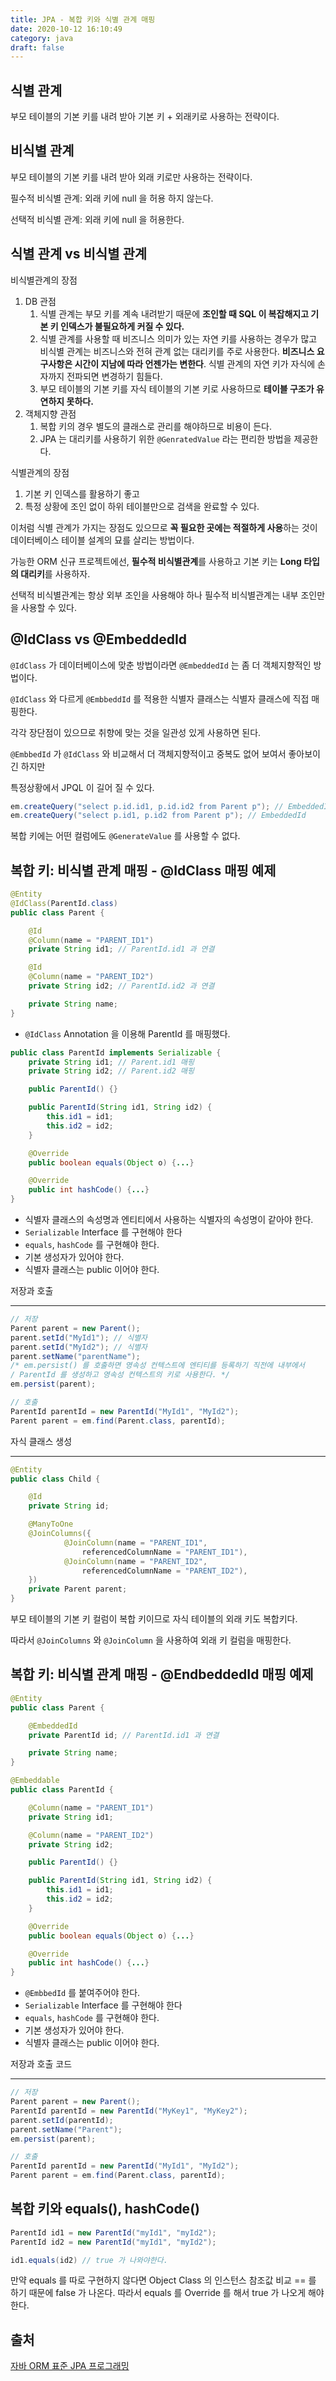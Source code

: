 ```yaml
---
title: JPA - 복합 키와 식별 관계 매핑
date: 2020-10-12 16:10:49
category: java
draft: false
---
```


## 식별 관계

부모 테이블의 기본 키를 내려 받아 기본 키 + 외래키로 사용하는 전략이다.

## 비식별 관계

부모 테이블의 기본 키를 내려 받아 외래 키로만 사용하는 전략이다.

필수적 비식별 관계: 외래 키에 null 을 허용 하지 않는다.

선택적 비식별 관계: 외래 키에 null 을 허용한다.

## 식별 관계 vs 비식별 관계

비식별관계의 장점

1. DB 관점
   1. 식별 관계는 부모 키를 계속 내려받기 때문에 **조인할 때 SQL 이 복잡해지고 기본 키 인덱스가 불필요하게 커질 수 있다.**
   2. 식별 관계를 사용할 때 비즈니스 의미가 있는 자연 키를 사용하는 경우가 많고 비식별 관계는 비즈니스와 전혀 관계 없는 대리키를 주로 사용한다. **비즈니스 요구사항은 시간이 지남에 따라 언젠가는 변한다**. 식별 관계의 자연 키가 자식에 손자까지 전파되면 변경하기 힘들다.
   3. 부모 테이블의 기본 키를 자식 테이블의 기본 키로 사용하므로 **테이블 구조가 유연하지 못하다.**
2. 객체지향 관점
   1. 복합 키의 경우 별도의 클래스로 관리를 해야하므로 비용이 든다.
   2. JPA 는 대리키를 사용하기 위한 `@GenratedValue` 라는 편리한 방법을 제공한다.

식별관계의 장점

1. 기본 키 인덱스를 활용하기 좋고
2. 특정 상황에 조인 없이 하위 테이블만으로 검색을 완료할 수 있다.

이처럼 식별 관계가 가지는 장점도 있으므로 **꼭 필요한 곳에는 적절하게 사용**하는 것이 데이터베이스 테이블 설계의 묘를 살리는 방법이다.

가능한 ORM 신규 프로젝트에선, **필수적 비식별관계**를 사용하고 기본 키는 **Long 타입의 대리키**를 사용하자.

선택적 비식별관계는 항상 외부 조인을 사용해야 하나 필수적 비식별관계는 내부 조인만을 사용할 수 있다.

## @IdClass vs @EmbeddedId

`@IdClass` 가 데이터베이스에 맞춘 방법이라면 `@EmbeddedId` 는 좀 더 객체지향적인 방법이다.

`@IdClass` 와 다르게 `@EmbbeddId` 를 적용한 식별자 클래스는 식별자 클래스에 직접 매핑한다.

각각 장단점이 있으므로 취향에 맞는 것을 일관성 있게 사용하면 된다.

`@EmbbedId` 가 `@IdClass` 와 비교해서 더 객체지향적이고 중복도 없어 보여서 좋아보이긴 하지만

특정상황에서 JPQL 이 길어 질 수 있다.

```java
em.createQuery("select p.id.id1, p.id.id2 from Parent p"); // EmbeddedId
em.createQuery("select p.id1, p.id2 from Parent p"); // EmbeddedId
```

복합 키에는 어떤 컬럼에도 `@GenerateValue` 를 사용할 수 없다.

## 복합 키: 비식별 관계 매핑 - @IdClass 매핑 예제

```java
@Entity
@IdClass(ParentId.class)
public class Parent {

	@Id
	@Column(name = "PARENT_ID1")
	private String id1; // ParentId.id1 과 연결

	@Id
	@Column(name = "PARENT_ID2")
	private String id2; // ParentId.id2 과 연결

	private String name;
}
```

- `@IdClass` Annotation 을 이용해 ParentId 를 매핑했다.

```java
public class ParentId implements Serializable {
	private String id1; // Parent.id1 매핑
	private String id2; // Parent.id2 매핑

	public ParentId() {}

	public ParentId(String id1, String id2) {
		this.id1 = id1;
		this.id2 = id2;
	}

	@Override
	public boolean equals(Object o) {...}

	@Override
	public int hashCode() {...}
}
```

- 식별자 클래스의 속성명과 엔티티에서 사용하는 식별자의 속성명이 같아야 한다.
- `Serializable` Interface 를 구현해야 한다
- `equals`, `hashCode` 를 구현해야 한다.
- 기본 생성자가 있어야 한다.
- 식별자 클래스는 public 이어야 한다.

저장과 호출

---

```java
// 저장
Parent parent = new Parent();
parent.setId("MyId1"); // 식별자
parent.setId("MyId2"); // 식별자
parent.setName("parentName");
/* em.persist() 를 호출하면 영속성 컨텍스트에 엔티티를 등록하기 직전에 내부에서
/ ParentId 를 생성하고 영속성 컨텍스트의 키로 사용한다. */
em.persist(parent);

// 호출
ParentId parentId = new ParentId("MyId1", "MyId2");
Parent parent = em.find(Parent.class, parentId);
```

자식 클래스 생성

---

```java
@Entity
public class Child {

	@Id
	private String id;

	@ManyToOne
	@JoinColumns({
			@JoinColumn(name = "PARENT_ID1",
				referencedColumnName = "PARENT_ID1"),
			@JoinColumn(name = "PARENT_ID2",
				referencedColumnName = "PARENT_ID2"),
	})
	private Parent parent;
}
```

부모 테이블의 기본 키 컬럼이 복합 키이므로 자식 테이블의 외래 키도 복합키다.

따라서 `@JoinColumns` 와 `@JoinColumn` 을 사용하여 외래 키 컬럼을 매핑한다.

## 복합 키: 비식별 관계 매핑 - @EndbeddedId 매핑 예제

```java
@Entity
public class Parent {

	@EmbeddedId
	private ParentId id; // ParentId.id1 과 연결

	private String name;
}
```

```java
@Embeddable
public class ParentId {

	@Column(name = "PARENT_ID1")
	private String id1;

	@Column(name = "PARENT_ID2")
	private String id2;

	public ParentId() {}

	public ParentId(String id1, String id2) {
		this.id1 = id1;
		this.id2 = id2;
	}

	@Override
	public boolean equals(Object o) {...}

	@Override
	public int hashCode() {...}
}
```

- `@EmbbedId` 를 붙여주어야 한다.
- `Serializable` Interface 를 구현해야 한다
- `equals`, `hashCode` 를 구현해야 한다.
- 기본 생성자가 있어야 한다.
- 식별자 클래스는 public 이어야 한다.

저장과 호출 코드

---

```java
// 저장
Parent parent = new Parent();
ParentId parentId = new ParentId("MyKey1", "MyKey2");
parent.setId(parentId);
parent.setName("Parent");
em.persist(parent);

// 호출
ParentId parentId = new ParentId("MyId1", "MyId2");
Parent parent = em.find(Parent.class, parentId);
```

## 복합 키와 equals(), hashCode()

```java
ParentId id1 = new ParentId("myId1", "myId2");
ParentId id2 = new ParentId("myId1", "myId2");

id1.equals(id2) // true 가 나와야한다.
```

만약 equals 를 따로 구현하지 않다면 Object Class 의 인스턴스 참조값 비교 == 를 하기 때문에
false 가 나온다. 따라서 equals 를 Override 를 해서 true 가 나오게 해야한다.

## 출처

[자바 ORM 표준 JPA 프로그래밍](https://www.aladin.co.kr/shop/wproduct.aspx?itemid=62681446)
